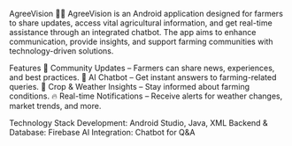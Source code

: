 AgreeVision 🌾📱
AgreeVision is an Android application designed for farmers to share updates, access vital agricultural information, 
and get real-time assistance through an integrated chatbot. The app aims to enhance communication, provide insights, 
and support farming communities with technology-driven solutions.

Features
📢 Community Updates – Farmers can share news, experiences, and best practices.
🤖 AI Chatbot – Get instant answers to farming-related queries.
🌾 Crop & Weather Insights – Stay informed about farming conditions.
🔥 Real-time Notifications – Receive alerts for weather changes, market trends, and more.

Technology Stack
Development: Android Studio, Java, XML
Backend & Database: Firebase
AI Integration: Chatbot for Q&A
